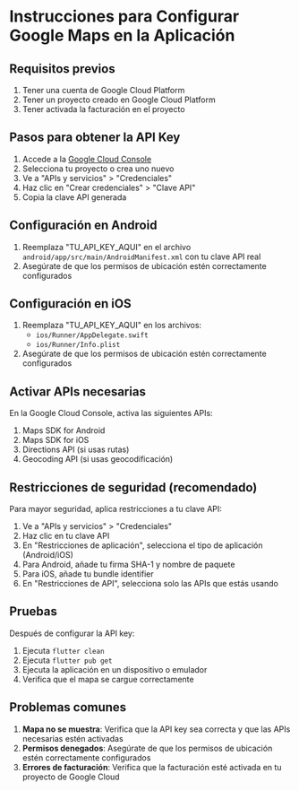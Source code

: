 # Instrucciones para Configurar Google Maps en la Aplicación

## Requisitos previos

1. Tener una cuenta de Google Cloud Platform
2. Tener un proyecto creado en Google Cloud Platform
3. Tener activada la facturación en el proyecto

## Pasos para obtener la API Key

1. Accede a la [Google Cloud Console](https://console.cloud.google.com/)
2. Selecciona tu proyecto o crea uno nuevo
3. Ve a "APIs y servicios" > "Credenciales"
4. Haz clic en "Crear credenciales" > "Clave API"
5. Copia la clave API generada

## Configuración en Android

1. Reemplaza "TU_API_KEY_AQUI" en el archivo `android/app/src/main/AndroidManifest.xml` con tu clave API real
2. Asegúrate de que los permisos de ubicación estén correctamente configurados

## Configuración en iOS

1. Reemplaza "TU_API_KEY_AQUI" en los archivos:
   - `ios/Runner/AppDelegate.swift`
   - `ios/Runner/Info.plist`
2. Asegúrate de que los permisos de ubicación estén correctamente configurados

## Activar APIs necesarias

En la Google Cloud Console, activa las siguientes APIs:
1. Maps SDK for Android
2. Maps SDK for iOS
3. Directions API (si usas rutas)
4. Geocoding API (si usas geocodificación)

## Restricciones de seguridad (recomendado)

Para mayor seguridad, aplica restricciones a tu clave API:
1. Ve a "APIs y servicios" > "Credenciales"
2. Haz clic en tu clave API
3. En "Restricciones de aplicación", selecciona el tipo de aplicación (Android/iOS)
4. Para Android, añade tu firma SHA-1 y nombre de paquete
5. Para iOS, añade tu bundle identifier
6. En "Restricciones de API", selecciona solo las APIs que estás usando

## Pruebas

Después de configurar la API key:
1. Ejecuta `flutter clean`
2. Ejecuta `flutter pub get`
3. Ejecuta la aplicación en un dispositivo o emulador
4. Verifica que el mapa se cargue correctamente

## Problemas comunes

1. **Mapa no se muestra**: Verifica que la API key sea correcta y que las APIs necesarias estén activadas
2. **Permisos denegados**: Asegúrate de que los permisos de ubicación estén correctamente configurados
3. **Errores de facturación**: Verifica que la facturación esté activada en tu proyecto de Google Cloud